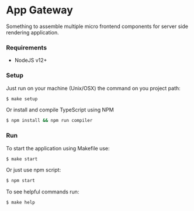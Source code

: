 App Gateway
===
Something to assemble multiple micro frontend components for server side rendering application.

### Requirements
- NodeJS v12+ 

### Setup
Just run on your machine (Unix/OSX) the command on you project path:
```bash
$ make setup
```

Or install and compile TypeScript using NPM
```bash
$ npm install && npm run compiler
```

### Run
To start the application using Makefile use:
```bash
$ make start
```

Or just use npm script:
```bash
$ npm start
```

To see helpful commands run:
```bash
$ make help
```

